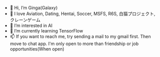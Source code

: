 - 👋 Hi, I’m Ginga(Galaxy)
- 💞️ I love Aviation, Dating, Hentai, Soccer, MSFS, R6S, 白猫プロジェクト, クレーンゲーム
- 👀 I’m interested in AI
- 🌱 I’m currently learning TensorFlow
- 📫 If you want to reach me, try sending a mail to my gmail first. Then move to chat app. I'm only open to more than friendship or job opportunities(When open)

<!---
GalaxyDGamer/GalaxyDGamer is a ✨ special ✨ repository because its `README.md` (this file) appears on your GitHub profile.
You can click the Preview link to take a look at your changes.
--->
